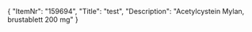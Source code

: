 {
  "ItemNr": "159694",
  "Title": "test",
  "Description": "Acetylcystein Mylan, brustablett 200 mg"
}
